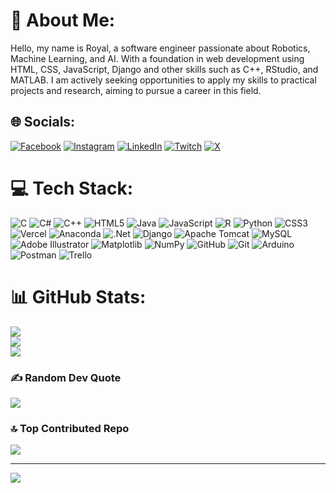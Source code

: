 # 💫 About Me:
Hello, my name is Royal, a software engineer passionate about Robotics, Machine Learning, and AI. With a foundation in web development using HTML, CSS, JavaScript, Django and other skills such as C++, RStudio, and MATLAB. I am actively seeking opportunities to apply my skills to practical projects and research, aiming to pursue a career in this field.


## 🌐 Socials:
[![Facebook](https://img.shields.io/badge/Facebook-%231877F2.svg?logo=Facebook&logoColor=white)](https://www.facebook.com/royal.rai.52/) [![Instagram](https://img.shields.io/badge/Instagram-%23E4405F.svg?logo=Instagram&logoColor=white)](https://instagram.com/royal__rai) [![LinkedIn](https://img.shields.io/badge/LinkedIn-%230077B5.svg?logo=linkedin&logoColor=white)](https://www.linkedin.com/in/royalrai/) [![Twitch](https://img.shields.io/badge/Twitch-%239146FF.svg?logo=Twitch&logoColor=white)](https://twitch.tv/royalryu__) [![X](https://img.shields.io/badge/X-black.svg?logo=X&logoColor=white)](https://x.com/royalryu__) 

# 💻 Tech Stack:
![C](https://img.shields.io/badge/c-%2300599C.svg?style=flat&logo=c&logoColor=white) ![C#](https://img.shields.io/badge/c%23-%23239120.svg?style=flat&logo=csharp&logoColor=white) ![C++](https://img.shields.io/badge/c++-%2300599C.svg?style=flat&logo=c%2B%2B&logoColor=white) ![HTML5](https://img.shields.io/badge/html5-%23E34F26.svg?style=flat&logo=html5&logoColor=white) ![Java](https://img.shields.io/badge/java-%23ED8B00.svg?style=flat&logo=openjdk&logoColor=white) ![JavaScript](https://img.shields.io/badge/javascript-%23323330.svg?style=flat&logo=javascript&logoColor=%23F7DF1E) ![R](https://img.shields.io/badge/r-%23276DC3.svg?style=flat&logo=r&logoColor=white) ![Python](https://img.shields.io/badge/python-3670A0?style=flat&logo=python&logoColor=ffdd54) ![CSS3](https://img.shields.io/badge/css3-%231572B6.svg?style=flat&logo=css3&logoColor=white) ![Vercel](https://img.shields.io/badge/vercel-%23000000.svg?style=flat&logo=vercel&logoColor=white) ![Anaconda](https://img.shields.io/badge/Anaconda-%2344A833.svg?style=flat&logo=anaconda&logoColor=white) ![.Net](https://img.shields.io/badge/.NET-5C2D91?style=flat&logo=.net&logoColor=white) ![Django](https://img.shields.io/badge/django-%23092E20.svg?style=flat&logo=django&logoColor=white) ![Apache Tomcat](https://img.shields.io/badge/apache%20tomcat-%23F8DC75.svg?style=flat&logo=apache-tomcat&logoColor=black) ![MySQL](https://img.shields.io/badge/mysql-4479A1.svg?style=flat&logo=mysql&logoColor=white) ![Adobe Illustrator](https://img.shields.io/badge/adobe%20illustrator-%23FF9A00.svg?style=flat&logo=adobe%20illustrator&logoColor=white) ![Matplotlib](https://img.shields.io/badge/Matplotlib-%23ffffff.svg?style=flat&logo=Matplotlib&logoColor=black) ![NumPy](https://img.shields.io/badge/numpy-%23013243.svg?style=flat&logo=numpy&logoColor=white) ![GitHub](https://img.shields.io/badge/github-%23121011.svg?style=flat&logo=github&logoColor=white) ![Git](https://img.shields.io/badge/git-%23F05033.svg?style=flat&logo=git&logoColor=white) ![Arduino](https://img.shields.io/badge/-Arduino-00979D?style=flat&logo=Arduino&logoColor=white) ![Postman](https://img.shields.io/badge/Postman-FF6C37?style=flat&logo=postman&logoColor=white) ![Trello](https://img.shields.io/badge/Trello-%23026AA7.svg?style=flat&logo=Trello&logoColor=white)
# 📊 GitHub Stats:
![](https://github-readme-stats.vercel.app/api?username=RyukazeKun&theme=dark&hide_border=false&include_all_commits=false&count_private=false)<br/>
![](https://github-readme-streak-stats.herokuapp.com/?user=RyukazeKun&theme=dark&hide_border=false)<br/>
![](https://github-readme-stats.vercel.app/api/top-langs/?username=RyukazeKun&theme=dark&hide_border=false&include_all_commits=false&count_private=false&layout=compact)

### ✍️ Random Dev Quote
![](https://quotes-github-readme.vercel.app/api?type=horizontal&theme=tokyonight)

### 🔝 Top Contributed Repo
![](https://github-contributor-stats.vercel.app/api?username=RyukazeKun&limit=5&theme=radical&combine_all_yearly_contributions=true)

---
[![](https://visitcount.itsvg.in/api?id=RyukazeKun&icon=0&color=0)](https://visitcount.itsvg.in)

<!-- Proudly created with GPRM ( https://gprm.itsvg.in ) -->
